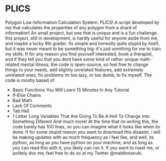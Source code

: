 # PLICS
Polygon Low-Information Calculation System: PLICS! A script developed by me that calculates the properties of any polygon from a shard of information! An small project, but one that is unique and is a fun challenge.
this project, still in development, is hardly useful for anyone aside from me, and maybe a lucky 8th grader. Its simple and honestly quite stupid by itself, but it was never meant to be something big: it's just somthing for me to train my skills. If for any reason you find yourself interested, book a therapist, and if they tell you that you dont have some kind of rather unique math-related mental illness, the code is open-source, so feel free to change things to your needs, add slightly unrelated features, add extremely unrelated ones, fix problems im too lazy, or too dumb, to fix myself.
The code is mostly based of:
- Basic Functions You Will Learn 15 Minutes In Any Tutorial
- If-Else Chains
- Bad Math
- Lack Of Comments
- Tab Hell
- 1 Letter Long Variables That Are Going To Be A Hell To Change Into Something Diferent
And much more! At the time that im writing this, the code barely has 100 lines, so you can imagine what it looks like when its done. If for some stupid reason you want to download this disaster, i will be making updates with as much frequency as i feel like, and well, its python, as long as you have python on your machine, and as long as you can read this with it, you likely can run it.
If you want to roast me, or politely dox me, feel free to do so at my Twitter @malditotanuki.
